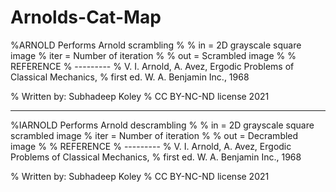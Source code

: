 # Arnolds-Cat-Map

%ARNOLD Performs Arnold scrambling
%
% in = 2D grayscale square image
% iter = Number of iteration
%
% out = Scrambled image
%
% REFERENCE
% ---------
% V. I. Arnold, A. Avez, Ergodic Problems of Classical Mechanics,
% first ed. W. A. Benjamin Inc., 1968

% Written by: Subhadeep Koley
% CC BY-NC-ND license 2021 

-----------------------------------------------------------------

%IARNOLD Performs Arnold descrambling
%
% in = 2D grayscale square scrambled image
% iter = Number of iteration
%
% out = Decrambled image
%
% REFERENCE
% ---------
% V. I. Arnold, A. Avez, Ergodic Problems of Classical Mechanics,
% first ed. W. A. Benjamin Inc., 1968

% Written by: Subhadeep Koley
% CC BY-NC-ND license 2021

